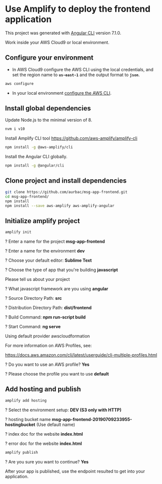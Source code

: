 # Use Amplify to deploy the frontend application

This project was generated with [Angular CLI](https://github.com/angular/angular-cli) version 7.1.0.

Work inside your AWS Cloud9 or local environment.

## Configure your environment

* In AWS Cloud9 configure the AWS CLI using the local credentials, and set the region name to **`us-east-1`** and the output format to **`json`**. 

``` bash
aws configure
```

* In your local environment [configure the AWS CLI](https://docs.aws.amazon.com/cli/latest/userguide/cli-chap-configure.html#cli-quick-configuration).

## Install global dependencies

Update Node.js to the minimal version of 8.

``` bash
nvm i v10
```

Install Amplify CLI tool https://github.com/aws-amplify/amplify-cli

``` bash
npm install -g @aws-amplify/cli
```

Install the Angular CLI globally.

``` bash
npm install -g @angular/cli
```

## Clone project and install dependencies

``` bash
git clone https://github.com/aurbac/msg-app-frontend.git
cd msg-app-frontend/
npm install
npm install --save aws-amplify aws-amplify-angular
```

## Initialize amplify project

``` bash
amplify init
```

? Enter a name for the project **msg-app-frontend**

? Enter a name for the environment **dev**

? Choose your default editor: **Sublime Text**

? Choose the type of app that you're building **javascript**


Please tell us about your project

? What javascript framework are you using **angular**

? Source Directory Path:  **src**

? Distribution Directory Path: **dist/frontend**

? Build Command:  **npm run-script build**

? Start Command: **ng serve**

Using default provider  awscloudformation


For more information on AWS Profiles, see:

https://docs.aws.amazon.com/cli/latest/userguide/cli-multiple-profiles.html


? Do you want to use an AWS profile? **Yes**

? Please choose the profile you want to use **default**

## Add hosting and publish

``` bash
amplify add hosting
```

? Select the environment setup: **DEV (S3 only with HTTP)**

? hosting bucket name **msg-app-frontend-20190709233955-hostingbucket** (Use default name)

? index doc for the website **index.html**

? error doc for the website **index.html**

``` bash
amplify publish
```

? Are you sure you want to continue? **Yes**

After your app is published, use the endpoint resulted to get into your application.